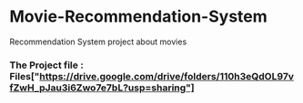 # Movie-Recommendation-System
Recommendation System project about movies

### The Project file : Files["https://drive.google.com/drive/folders/110h3eQdOL97vfZwH_pJau3i6Zwo7e7bL?usp=sharing"]
